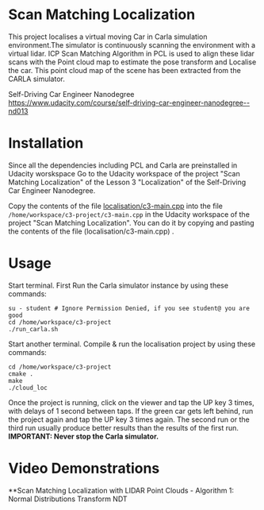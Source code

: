 



# Scan Matching Localization

This project localises a virtual moving Car in Carla simulation environment.The simulator is continuously scanning the environment with a virtual lidar. ICP Scan Matching Algorithm in PCL is used to align these lidar scans with the Point cloud map to estimate the pose transform and Localise the car. This point cloud map of the scene has been extracted from the CARLA simulator.

Self-Driving Car Engineer Nanodegree<br/>
https://www.udacity.com/course/self-driving-car-engineer-nanodegree--nd013


# Installation

Since all the dependencies including PCL and Carla are preinstalled in Udacity worskspace Go to the Udacity workspace of the project "Scan Matching Localization" of the Lesson 3 "Localization" of the Self-Driving Car Engineer Nanodegree.

Copy the contents of the file [localisation/c3-main.cpp](code/c3-main.cpp) into the file `/home/workspace/c3-project/c3-main.cpp` in the Udacity workspace of the project "Scan Matching Localization". You can do it by copying and pasting the contents of the file (localisation/c3-main.cpp) .

# Usage

Start terminal. First Run the Carla simulator instance by using these commands:

```
su - student # Ignore Permission Denied, if you see student@ you are good
cd /home/workspace/c3-project
./run_carla.sh
```

Start another terminal. Compile & run the localisation project by using these commands:

```
cd /home/workspace/c3-project
cmake .
make
./cloud_loc

```


Once the project is running, click on the viewer and tap the UP key 3 times, with delays of 1 second between taps. If the green car gets left behind, run the project again and tap the UP key 3 times again. The second run or the third run usually produce better results than the results of the first run. **IMPORTANT: Never stop the Carla simulator.**


# Video Demonstrations

**Scan Matching Localization with LIDAR Point Clouds - Algorithm 1: Normal Distributions Transform NDT<br/>

